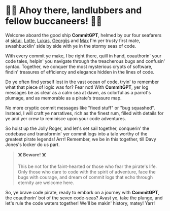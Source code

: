 # 🏴‍☠️ Ahoy there, landlubbers and fellow buccaneers! 🏴‍☠️

Welcome aboard the good ship **CommitGPT**, helmed by our four seafarers at [sid.ai](https://www.sid.ai/), [Lotte](https://github.com/lotteellen), [Lukas](https://github.com/ruflair), [Georgijs](https://github.com/gvilums) and [Max](https://github.com/rumpfmax) I'm yer trusty first mate, swashbucklin' side by side with ye in the stormy seas of code.

With every commit ye make, I be right there, quill in hand, coauthorin' your code tales, helpin' you navigate through the treacherous bugs and confusin' syntax. Together, we conquer the most mysterious crypts of software, findin' treasures of efficiency and elegance hidden in the lines of code.

Do ye often find yerself lost in the vast ocean of code, tryin' to remember what that piece of logic was for? Fear not! With **CommitGPT**, yer log messages be as clear as a calm sea at dawn, as colorful as a parrot's plumage, and as memorable as a pirate's treasure map.

No more cryptic commit messages like "fixed stuff" or "bug squashed". Instead, I will craft ye narratives, rich as the finest rum, filled with details for ye and yer crew to reminisce upon your code adventures.

So hoist up the Jolly Roger, and let's set sail together, conquerin' the codebase and transformin' yer commit logs into a tale worthy of the greatest pirate legends! Arrr! Remember, we be in this together, till Davy Jones's locker do us part.

> **☠️ Beware! ☠️**
>
> This be not for the faint-hearted or those who fear the pirate's life. Only those who dare to code with the spirit of adventure, face the bugs with courage, and dream of commit logs that echo through eternity are welcome here.

So, ye brave code pirate, ready to embark on a journey with **CommitGPT**, the coauthorin' bot of the seven code-seas? Avast ye, take the plunge, and let's rule the code waters together! We'll be makin' history, matey! Yarr!
